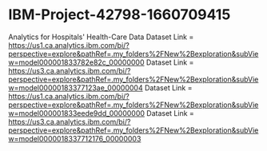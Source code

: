 # IBM-Project-42798-1660709415
Analytics for Hospitals' Health-Care Data
Dataset Link = https://us1.ca.analytics.ibm.com/bi/?perspective=explore&pathRef=.my_folders%2FNew%2Bexploration&subView=model000001833782e82c_00000000
Dataset Link = https://us3.ca.analytics.ibm.com/bi/?perspective=explore&pathRef=.my_folders%2FNew%2Bexploration&subView=model00000183377123ae_00000004
Dataset Link = https://us1.ca.analytics.ibm.com/bi/?perspective=explore&pathRef=.my_folders%2FNew%2Bexploration&subView=model000001833eede9dd_00000000
Dataset Link = https://us3.ca.analytics.ibm.com/bi/?perspective=explore&pathRef=.my_folders%2FNew%2Bexploration&subView=model0000018337712176_00000003
